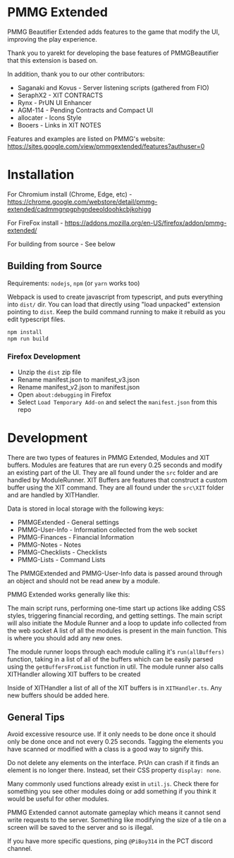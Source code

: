 # PMMG Extended

PMMG Beautifier Extended adds features to the game that modify the UI, improving the play experience.

Thank you to yarekt for developing the base features of PMMGBeautifier that this extension is based on.

In addition, thank you to our other contributors:

* Saganaki and Kovus - Server listening scripts (gathered from FIO)
* SeraphX2 - XIT CONTRACTS
* Rynx - PrUN UI Enhancer
* AGM-114 - Pending Contracts and Compact UI
* allocater - Icons Style
* Booers - Links in XIT NOTES

Features and examples are listed on PMMG's website: https://sites.google.com/view/pmmgextended/features?authuser=0

# Installation

For Chromium install (Chrome, Edge,
etc) - https://chrome.google.com/webstore/detail/pmmg-extended/cadmmgnpgphgndeeoldoohkcbjkohigg

For FireFox install - https://addons.mozilla.org/en-US/firefox/addon/pmmg-extended/

For building from source - See below

## Building from Source

Requirements: `nodejs`, `npm` (or `yarn` works too)

Webpack is used to create javascript from typescript, and puts everything into
`dist/` dir.
You can load that directly using "load unpacked" extension pointing to `dist`.
Keep the build command running to make it rebuild as you edit typescript files.

```bash
npm install
npm run build
```

### Firefox Development

* Unzip the `dist` zip file
* Rename manifest.json to manifest_v3.json
* Rename manifest_v2.json to manifest.json
* Open `about:debugging` in Firefox
* Select `Load Temporary Add-on` and select the `manifest.json` from this repo

# Development

There are two types of features in PMMG Extended, Modules and XIT buffers.
Modules are features that are run every 0.25 seconds and modify an existing part of the UI. They are all found under
the `src` folder and are handled by ModuleRunner.
XIT Buffers are features that construct a custom buffer using the XIT command. They are all found under the `src\XIT`
folder and are handled by XITHandler.

Data is stored in local storage with the following keys:

* PMMGExtended - General settings
* PMMG-User-Info - Information collected from the web socket
* PMMG-Finances - Financial Information
* PMMG-Notes - Notes
* PMMG-Checklists - Checklists
* PMMG-Lists - Command Lists

The PMMGExtended and PMMG-User-Info data is passed around through an object and should not be read anew by a module.

PMMG Extended works generally like this:

The main script runs, performing one-time start up actions like adding CSS styles, triggering financial recording, and
getting settings.
The main script will also initiate the Module Runner and a loop to update info collected from the web socket
A list of all the modules is present in the main function. This is where you should add any new ones.

The module runner loops through each module calling it's `run(allBuffers)` function, taking in a list of all of the
buffers which can be easily parsed using the `getBuffersFromList` function in util.
The module runner also calls XITHandler allowing XIT buffers to be created

Inside of XITHandler a list of all of the XIT buffers is in `XITHandler.ts`. Any new buffers should be added here.

## General Tips

Avoid excessive resource use. If it only needs to be done once it should only be done once and not every 0.25 seconds.
Tagging the elements you have scanned or modified with a class is a good way to signify this.

Do not delete any elements on the interface. PrUn can crash if it finds an element is no longer there. Instead, set
their CSS property `display: none`.

Many commonly used functions already exist in `util.js`. Check there for something you see other modules doing or add
something if you think it would be useful for other modules.

PMMG Extended cannot automate gameplay which means it cannot send write requests to the server. Something like modifying
the size of a tile on a screen will be saved to the server and so is illegal.

If you have more specific questions, ping `@PiBoy314` in the PCT discord channel.
